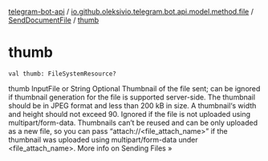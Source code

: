 [telegram-bot-api](../../index.md) / [io.github.oleksivio.telegram.bot.api.model.method.file](../index.md) / [SendDocumentFile](index.md) / [thumb](./thumb.md)

# thumb

`val thumb: FileSystemResource?`

thumb	InputFile or String	Optional	Thumbnail of the file sent; can be ignored if thumbnail generation for the file is supported server-side. The thumbnail should be in JPEG format and less than 200 kB in size. A thumbnail‘s width and height should not exceed 90. Ignored if the file is not uploaded using multipart/form-data. Thumbnails can’t be reused and can be only uploaded as a new file, so you can pass “attach://&lt;file_attach_name&gt;” if the thumbnail was uploaded using multipart/form-data under &lt;file_attach_name&gt;. More info on Sending Files »

